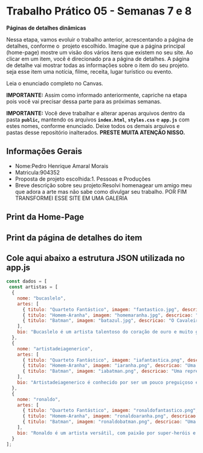 # Trabalho Prático 05 - Semanas 7 e 8

**Páginas de detalhes dinâmicas**

Nessa etapa, vamos evoluir o trabalho anterior, acrescentando a página de detalhes, conforme o  projeto escolhido. Imagine que a página principal (home-page) mostre um visão dos vários itens que existem no seu site. Ao clicar em um item, você é direcionado pra a página de detalhes. A página de detalhe vai mostrar todas as informações sobre o item do seu projeto. seja esse item uma notícia, filme, receita, lugar turístico ou evento.

Leia o enunciado completo no Canvas. 

**IMPORTANTE:** Assim como informado anteriormente, capriche na etapa pois você vai precisar dessa parte para as próximas semanas. 

**IMPORTANTE:** Você deve trabalhar e alterar apenas arquivos dentro da pasta **`public`,** mantendo os arquivos **`index.html`**, **`styles.css`** e **`app.js`** com estes nomes, conforme enunciado. Deixe todos os demais arquivos e pastas desse repositório inalterados. **PRESTE MUITA ATENÇÃO NISSO.**

## Informações Gerais

- Nome:Pedro Henrique Amaral Morais
- Matricula:904352
- Proposta de projeto escolhida:1. Pessoas e Produções
- Breve descrição sobre seu projeto:Resolvi homenagear um amigo meu que adora a arte mas não sabe como divulgar seu trabalho. POR FIM TRANSFORMEI ESSE SITE EM UMA GALERIA

## Print da Home-Page



## Print da página de detalhes do item



## Cole aqui abaixo a estrutura JSON utilizada no app.js

```javascript
const dados = [
 const artistas = [
  {
    nome: "bucaslelo",
    artes: [
      { titulo: "Quarteto Fantástico", imagem: "fantastico.jpg", descricao: "Uma ilustração vibrante da primeira família da Marvel, capturando o dinamismo do Senhor Fantástico. Desenho feito inteiramente à mão livre." },
      { titulo: "Homem-Aranha", imagem: "homemaranha.jpg", descricao: "Traços fluidos e cheios de energia mostrando o Amigão da Vizinhança balançando entre os prédios de Nova York. Foco na perspectiva e na cor." },
      { titulo: "Batman", imagem: "batazul.jpg", descricao: "O Cavaleiro das Trevas em uma pose imponente, utilizando a clássica capa azul e cinza. A luz e a sombra foram trabalhadas para dar profundidade." }
    ],
    bio: "Bucaslelo é um artista talentoso do coração de ouro e muito guerreiro. Em seu tempo livre, desenhar é sua maior paixão. Tem 20 anos de muita luta e cada desenho busca mostrar mais e mais evolução a cada apredendizado e erro buscando crescer"
  },
  {
    nome: "artistadeiagenerico",
    artes: [
      { titulo: "Quarteto Fantástico", imagem: "iafantastica.png", descricao: "Imagem gerada com prompts genéricos, destacando o Senhor Fantástico em um fundo abstrato, evidenciando a falta de alma e originalidade." },
      { titulo: "Homem-Aranha", imagem: "iaranha.png", descricao: "Uma colagem de elementos clichês do Homem-Aranha, gerada rapidamente por algoritmos, sem atenção aos detalhes da anatomia ou composição." },
      { titulo: "Batman", imagem: "iabatman.png", descricao: "Uma representação robótica e sem vida do Batman. O uso exagerado de filtros digitais mostra a pressa e a falta de esforço criativo." }
    ],
    bio: "Artistadeiagenerico é conhecido por ser um pouco preguiçoso e criar suas artes roubando dos outros. Sem criativade e sem esforço somente copiar e colar, esta fadado ao fracasso"
  },
  {
    nome: "ronaldo",
    artes: [
      { titulo: "Quarteto Fantástico", imagem: "ronaldofantastico.png", descricao: "Desenho a lápis do Senhor Fantástico, com foco na precisão das linhas e na musculatura do personagem, uma homenagem ao físico de atleta do Fenômeno." },
      { titulo: "Homem-Aranha", imagem: "ronaldoaranha.png", descricao: "Peter Parker em ação, executado com a técnica de hachura a lápis, conferindo textura e profundidade ao traje. A pose reflete sua agilidade no campo." },
      { titulo: "Batman", imagem: "ronaldobatman.png", descricao: "Uma poderosa ilustração do Batman em um estilo de rascunho. O uso de grafite em diferentes tons realça a capa e a máscara icônicas." }
    ],
    bio: "Ronaldo é um artista versátil, com paixão por super-heróis e desenhos detalhados que mostram seu talento extraordinário. Ex-jogador de futebol, agora apaixonado por desenhar a lápis, criando ilustrações detalhadas com disciplina."
  }
];
